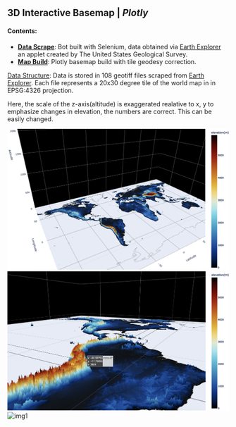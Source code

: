 ## **3D Interactive Basemap |** *Plotly*

#### Contents:
- [**Data Scrape**](./basemap_scrape.ipynb): Bot built with Selenium, data obtained via [Earth Explorer](https://earthexplorer.usgs.gov/) an applet created by The United States Geological Survey.
- [**Map Build**](./basemap.ipynb): Plotly basemap build with tile geodesy correction.

<ins>Data Structure</ins>: Data is stored in 108 geotiff files scraped from [Earth Explorer](https://earthexplorer.usgs.gov/). Each file represents a 20x30 degree tile of the world map in in EPSG:4326 projection. 

Here, the scale of the z-axis(altitude) is exaggerated realative to x, y to emphasize changes in elevation, the numbers are correct. This can be easily changed.

![img2](./images/2.png)
![img3](./images/3.png)
![img1](./images/1.png)
